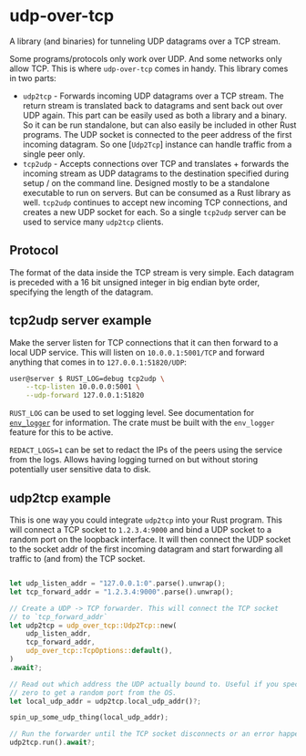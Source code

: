 # udp-over-tcp

A library (and binaries) for tunneling UDP datagrams over a TCP stream.

Some programs/protocols only work over UDP. And some networks only allow TCP. This is where
`udp-over-tcp` comes in handy. This library comes in two parts:

* `udp2tcp` - Forwards incoming UDP datagrams over a TCP stream. The return stream
  is translated back to datagrams and sent back out over UDP again.
  This part can be easily used as both a library and a binary.
  So it can be run standalone, but can also easily be included in other
  Rust programs. The UDP socket is connected to the peer address of the first incoming
  datagram. So one [`Udp2Tcp`] instance can handle traffic from a single peer only.
* `tcp2udp` - Accepts connections over TCP and translates + forwards the incoming stream
  as UDP datagrams to the destination specified during setup / on the command line.
  Designed mostly to be a standalone executable to run on servers. But can be
  consumed as a Rust library as well.
  `tcp2udp` continues to accept new incoming TCP connections, and creates a new UDP socket
  for each. So a single `tcp2udp` server can be used to service many `udp2tcp` clients.

## Protocol

The format of the data inside the TCP stream is very simple. Each datagram is preceded
with a 16 bit unsigned integer in big endian byte order, specifying the length of the datagram.

## tcp2udp server example

Make the server listen for TCP connections that it can then forward to a local UDP service.
This will listen on `10.0.0.1:5001/TCP` and forward anything that
comes in to `127.0.0.1:51820/UDP`:
```bash
user@server $ RUST_LOG=debug tcp2udp \
    --tcp-listen 10.0.0.0:5001 \
    --udp-forward 127.0.0.1:51820
```

`RUST_LOG` can be used to set logging level. See documentation for [`env_logger`] for
information. The crate must be built with the `env_logger` feature for this to be active.

`REDACT_LOGS=1` can be set to redact the IPs of the peers using the service from the logs.
Allows having logging turned on but without storing potentially user sensitive data to disk.

[`env_logger`]: https://crates.io/crates/env_logger

## udp2tcp example

This is one way you could integrate `udp2tcp` into your Rust program.
This will connect a TCP socket to `1.2.3.4:9000` and bind a UDP socket to a random port
on the loopback interface.
It will then connect the UDP socket to the socket addr of the first incoming datagram
and start forwarding all traffic to (and from) the TCP socket.

```rust

let udp_listen_addr = "127.0.0.1:0".parse().unwrap();
let tcp_forward_addr = "1.2.3.4:9000".parse().unwrap();

// Create a UDP -> TCP forwarder. This will connect the TCP socket
// to `tcp_forward_addr`
let udp2tcp = udp_over_tcp::Udp2Tcp::new(
    udp_listen_addr,
    tcp_forward_addr,
    udp_over_tcp::TcpOptions::default(),
)
.await?;

// Read out which address the UDP actually bound to. Useful if you specified port
// zero to get a random port from the OS.
let local_udp_addr = udp2tcp.local_udp_addr()?;

spin_up_some_udp_thing(local_udp_addr);

// Run the forwarder until the TCP socket disconnects or an error happens.
udp2tcp.run().await?;
```

